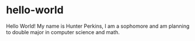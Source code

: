 # hello-world
Hello World!
My name is Hunter Perkins, I am a sophomore and am planning to double major in computer science and math.
